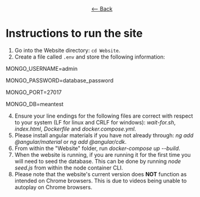 <div align = center>
  
  [<-- Back](https://github.com/jess-mw/desk23/blob/main/README.md#introduction)
  </div>

# Instructions to run the site

1. Go into the Website directory: `cd Website`.
2. Create a file called `.env` and store the following information: 

MONGO_USERNAME=admin

MONGO_PASSWORD=database_password

MONGO_PORT=27017

MONGO_DB=meantest

4. Ensure your line endings for the following files are correct with respect to your system (LF for linux and CRLF for windows): *wait-for.sh*, *index.html*, *Dockerfile* and *docker.compose.yml*.
5. Please install angular materials if you have not already through: *ng add @angular/material* or *ng add @angular/cdk*.
6. From within the "Website" folder, run *docker-compose up --build*.
7. When the website is running, if you are running it for the first time you will need to seed the database. This can be done by running *node seed.js* from within the node container CLI.
8. Please note that the website's current version does **NOT** function as intended on Chrome browsers. This is due to videos being unable to autoplay on Chrome browsers.  
